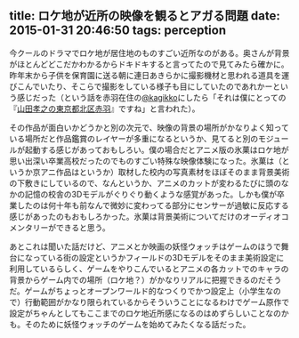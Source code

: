 title: ロケ地が近所の映像を観るとアガる問題
date: 2015-01-31 20:46:50
tags: perception
---

今クールのドラマでロケ地が居住地のものすごい近所なのがある。奥さんが背景がほとんどどこだかわかるからドキドキすると言ってたので見てみたら確かに。昨年末から子供を保育園に送る朝に連日あきらかに撮影機材と思われる道具を運びこんでいたり、そこらで撮影をしている様子も目にしていたのであれかーという感じだった（という話を赤羽在住の[@kagikko](https://twitter.com/kagikko)にしたら「それは僕にとっての『[山田孝之の東京都北区赤羽](http://www.tv-tokyo.co.jp/akabane/)』ですね」と言われた）。

その作品が面白いかどうかと別の次元で、映像の背景の場所がかなりよく知っている場所だと作品鑑賞のレイヤーが多重になるというか、見てると別のモジュールが起動する感じがあっておもしろい。僕の場合だとアニメ版の氷菓はロケ地が思い出深い卒業高校だったのでものすごい特殊な映像体験になった。氷菓は（というか京アニ作品はというか）取材した校内の写真素材をほぼそのまま背景美術の下敷きにしているので、なんというか、アニメのカットが変わるたびに頭のなかの記憶の校舎の3Dモデルがぐりぐり動くような感覚があった。しかも僕が卒業したのは何十年も前なんで微妙に変わってる部分にセンサーが過敏に反応する感じがあったのもおもしろかった。氷菓は背景美術についてだけのオーディオコメンタリーができると思う。

あとこれは聞いた話だけど、アニメとか映画の妖怪ウォッチはゲームのほうで舞台になっている街の設定というかフィールドの3Dモデルをそのまま美術設定に利用しているらしく、ゲームをやりこんでいるとアニメの各カットでのキャラの背景からゲーム内での場所（ロケ地？）がかなりリアルに把握できるのだそうだ。ゲームがちょっとオープンワールド的なつくりでかつ設定上（小学生なので）行動範囲がかなり限られているからそういうことになるわけでゲーム原作で設定がちゃんとしてもここまでのロケ地近所感になるのはめずらしいことなのかも。そのために妖怪ウォッチのゲームを始めてみたくなる話だった。